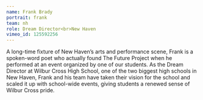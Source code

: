 ```yaml
---
name: Frank Brady
portrait: frank
team: nh
role: Dream Director<br>New Haven
vimeo_id: 125592256
---
```


A long-time fixture of New Haven’s arts and performance scene, Frank is a spoken-word poet who actually found The Future Project when he performed at an event organized by one of our students. As the Dream Director at Wilbur Cross High School, one of the two biggest high schools in New Haven, Frank and his team have taken their vision for the school and scaled it up with school-wide events, giving students a renewed sense of Wilbur Cross pride.